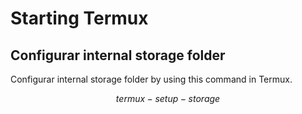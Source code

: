 # Starting Termux

## Configurar internal storage folder

Configurar internal storage folder by using this command in Termux.

$$termux-setup-storage$$
